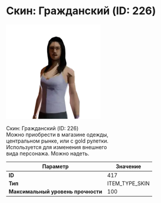 # Скин: Гражданский (ID: 226)

![Item Image](../img/417.webp?raw=true)

Скин: Гражданский (ID: 226)<br>Можно приобрести в магазине одежды,<br>центральном рынке, или с gold рулетки.<br>Используется для изменения внешнего<br>вида персонажа. Можно надеть.


| Параметр | Значение |
|----------|----------|
| **ID** | 417 |
| **Тип** | ITEM_TYPE_SKIN |
| **Максимальный уровень прочности** | 100 |

